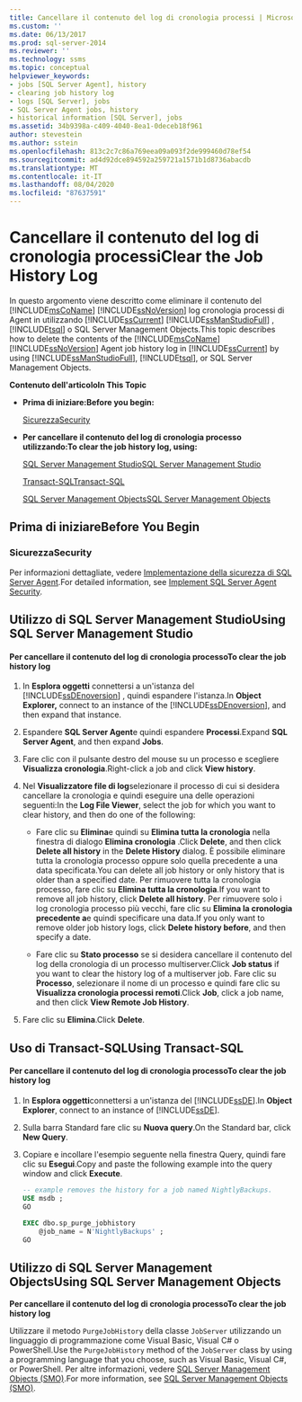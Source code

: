 ```yaml
---
title: Cancellare il contenuto del log di cronologia processi | Microsoft Docs
ms.custom: ''
ms.date: 06/13/2017
ms.prod: sql-server-2014
ms.reviewer: ''
ms.technology: ssms
ms.topic: conceptual
helpviewer_keywords:
- jobs [SQL Server Agent], history
- clearing job history log
- logs [SQL Server], jobs
- SQL Server Agent jobs, history
- historical information [SQL Server], jobs
ms.assetid: 34b9398a-c409-4040-8ea1-0deceb18f961
author: stevestein
ms.author: sstein
ms.openlocfilehash: 813c2c7c86a769eea09a093f2de999460d78ef54
ms.sourcegitcommit: ad4d92dce894592a259721a1571b1d8736abacdb
ms.translationtype: MT
ms.contentlocale: it-IT
ms.lasthandoff: 08/04/2020
ms.locfileid: "87637591"
---
```

# <a name="clear-the-job-history-log"></a><span data-ttu-id="8fd72-102">Cancellare il contenuto del log di cronologia processi</span><span class="sxs-lookup"><span data-stu-id="8fd72-102">Clear the Job History Log</span></span>
  <span data-ttu-id="8fd72-103">In questo argomento viene descritto come eliminare il contenuto del [!INCLUDE[msCoName](../../includes/msconame-md.md)] [!INCLUDE[ssNoVersion](../../includes/ssnoversion-md.md)] log cronologia processi di Agent in utilizzando [!INCLUDE[ssCurrent](../../includes/sscurrent-md.md)] [!INCLUDE[ssManStudioFull](../../includes/ssmanstudiofull-md.md)] , [!INCLUDE[tsql](../../includes/tsql-md.md)] o SQL Server Management Objects.</span><span class="sxs-lookup"><span data-stu-id="8fd72-103">This topic describes how to delete the contents of the [!INCLUDE[msCoName](../../includes/msconame-md.md)] [!INCLUDE[ssNoVersion](../../includes/ssnoversion-md.md)] Agent job history log in [!INCLUDE[ssCurrent](../../includes/sscurrent-md.md)] by using [!INCLUDE[ssManStudioFull](../../includes/ssmanstudiofull-md.md)], [!INCLUDE[tsql](../../includes/tsql-md.md)], or SQL Server Management Objects.</span></span>  
  
 <span data-ttu-id="8fd72-104">**Contenuto dell'articolo**</span><span class="sxs-lookup"><span data-stu-id="8fd72-104">**In This Topic**</span></span>  
  
-   <span data-ttu-id="8fd72-105">**Prima di iniziare:**</span><span class="sxs-lookup"><span data-stu-id="8fd72-105">**Before you begin:**</span></span>  
  
     [<span data-ttu-id="8fd72-106">Sicurezza</span><span class="sxs-lookup"><span data-stu-id="8fd72-106">Security</span></span>](#Security)  
  
-   <span data-ttu-id="8fd72-107">**Per cancellare il contenuto del log di cronologia processo utilizzando:**</span><span class="sxs-lookup"><span data-stu-id="8fd72-107">**To clear the job history log, using:**</span></span>  
  
     [<span data-ttu-id="8fd72-108">SQL Server Management Studio</span><span class="sxs-lookup"><span data-stu-id="8fd72-108">SQL Server Management Studio</span></span>](#SSMS)  
  
     [<span data-ttu-id="8fd72-109">Transact-SQL</span><span class="sxs-lookup"><span data-stu-id="8fd72-109">Transact-SQL</span></span>](#TSQL)  
  
     [<span data-ttu-id="8fd72-110">SQL Server Management Objects</span><span class="sxs-lookup"><span data-stu-id="8fd72-110">SQL Server Management Objects</span></span>](#SMO)  
  
##  <a name="before-you-begin"></a><a name="BeforeYouBegin"></a> <span data-ttu-id="8fd72-111">Prima di iniziare</span><span class="sxs-lookup"><span data-stu-id="8fd72-111">Before You Begin</span></span>  
  
###  <a name="security"></a><a name="Security"></a> <span data-ttu-id="8fd72-112">Sicurezza</span><span class="sxs-lookup"><span data-stu-id="8fd72-112">Security</span></span>  
 <span data-ttu-id="8fd72-113">Per informazioni dettagliate, vedere [Implementazione della sicurezza di SQL Server Agent](implement-sql-server-agent-security.md).</span><span class="sxs-lookup"><span data-stu-id="8fd72-113">For detailed information, see [Implement SQL Server Agent Security](implement-sql-server-agent-security.md).</span></span>  
  
##  <a name="using-sql-server-management-studio"></a><a name="SSMS"></a> <span data-ttu-id="8fd72-114">Utilizzo di SQL Server Management Studio</span><span class="sxs-lookup"><span data-stu-id="8fd72-114">Using SQL Server Management Studio</span></span>  
  
#### <a name="to-clear-the-job-history-log"></a><span data-ttu-id="8fd72-115">Per cancellare il contenuto del log di cronologia processo</span><span class="sxs-lookup"><span data-stu-id="8fd72-115">To clear the job history log</span></span>  
  
1.  <span data-ttu-id="8fd72-116">In **Esplora oggetti** connettersi a un'istanza del [!INCLUDE[ssDEnoversion](../../includes/ssdenoversion-md.md)] , quindi espandere l'istanza.</span><span class="sxs-lookup"><span data-stu-id="8fd72-116">In **Object Explorer,** connect to an instance of the [!INCLUDE[ssDEnoversion](../../includes/ssdenoversion-md.md)], and then expand that instance.</span></span>  
  
2.  <span data-ttu-id="8fd72-117">Espandere **SQL Server Agent**e quindi espandere **Processi**.</span><span class="sxs-lookup"><span data-stu-id="8fd72-117">Expand **SQL Server Agent**, and then expand **Jobs**.</span></span>  
  
3.  <span data-ttu-id="8fd72-118">Fare clic con il pulsante destro del mouse su un processo e scegliere **Visualizza cronologia**.</span><span class="sxs-lookup"><span data-stu-id="8fd72-118">Right-click a job and click **View history**.</span></span>  
  
4.  <span data-ttu-id="8fd72-119">Nel **Visualizzatore file di log**selezionare il processo di cui si desidera cancellare la cronologia e quindi eseguire una delle operazioni seguenti:</span><span class="sxs-lookup"><span data-stu-id="8fd72-119">In the **Log File Viewer**, select the job for which you want to clear history, and then do one of the following:</span></span>  
  
    -   <span data-ttu-id="8fd72-120">Fare clic su **Elimina**e quindi su **Elimina tutta la cronologia** nella finestra di dialogo **Elimina cronologia** .</span><span class="sxs-lookup"><span data-stu-id="8fd72-120">Click **Delete**, and then click **Delete all history** in the **Delete History** dialog.</span></span> <span data-ttu-id="8fd72-121">È possibile eliminare tutta la cronologia processo oppure solo quella precedente a una data specificata.</span><span class="sxs-lookup"><span data-stu-id="8fd72-121">You can delete all job history or only history that is older than a specified date.</span></span> <span data-ttu-id="8fd72-122">Per rimuovere tutta la cronologia processo, fare clic su **Elimina tutta la cronologia**.</span><span class="sxs-lookup"><span data-stu-id="8fd72-122">If you want to remove all job history, click **Delete all history**.</span></span> <span data-ttu-id="8fd72-123">Per rimuovere solo i log cronologia processo più vecchi, fare clic su **Elimina la cronologia precedente a**e quindi specificare una data.</span><span class="sxs-lookup"><span data-stu-id="8fd72-123">If you only want to remove older job history logs, click **Delete history before**, and then specify a date.</span></span>  
  
    -   <span data-ttu-id="8fd72-124">Fare clic su **Stato processo** se si desidera cancellare il contenuto del log della cronologia di un processo multiserver.</span><span class="sxs-lookup"><span data-stu-id="8fd72-124">Click **Job status** if you want to clear the history log of a multiserver job.</span></span> <span data-ttu-id="8fd72-125">Fare clic su **Processo**, selezionare il nome di un processo e quindi fare clic su **Visualizza cronologia processi remoti**.</span><span class="sxs-lookup"><span data-stu-id="8fd72-125">Click **Job**, click a job name, and then click **View Remote Job History**.</span></span>  
  
5.  <span data-ttu-id="8fd72-126">Fare clic su **Elimina**.</span><span class="sxs-lookup"><span data-stu-id="8fd72-126">Click **Delete**.</span></span>  
  
##  <a name="using-transact-sql"></a><a name="TSQL"></a> <span data-ttu-id="8fd72-127">Uso di Transact-SQL</span><span class="sxs-lookup"><span data-stu-id="8fd72-127">Using Transact-SQL</span></span>  
  
#### <a name="to-clear-the-job-history-log"></a><span data-ttu-id="8fd72-128">Per cancellare il contenuto del log di cronologia processo</span><span class="sxs-lookup"><span data-stu-id="8fd72-128">To clear the job history log</span></span>  
  
1.  <span data-ttu-id="8fd72-129">In **Esplora oggetti**connettersi a un'istanza del [!INCLUDE[ssDE](../../includes/ssde-md.md)].</span><span class="sxs-lookup"><span data-stu-id="8fd72-129">In **Object Explorer**, connect to an instance of [!INCLUDE[ssDE](../../includes/ssde-md.md)].</span></span>  
  
2.  <span data-ttu-id="8fd72-130">Sulla barra Standard fare clic su **Nuova query**.</span><span class="sxs-lookup"><span data-stu-id="8fd72-130">On the Standard bar, click **New Query**.</span></span>  
  
3.  <span data-ttu-id="8fd72-131">Copiare e incollare l'esempio seguente nella finestra Query, quindi fare clic su **Esegui**.</span><span class="sxs-lookup"><span data-stu-id="8fd72-131">Copy and paste the following example into the query window and click **Execute**.</span></span>  
  
    ```sql
    -- example removes the history for a job named NightlyBackups.  
    USE msdb ;  
    GO  
  
    EXEC dbo.sp_purge_jobhistory  
        @job_name = N'NightlyBackups' ;  
    GO  
    ```  
  
##  <a name="using-sql-server-management-objects"></a><a name="SMO"></a><span data-ttu-id="8fd72-132">Utilizzo di SQL Server Management Objects</span><span class="sxs-lookup"><span data-stu-id="8fd72-132">Using SQL Server Management Objects</span></span>  
 <span data-ttu-id="8fd72-133">**Per cancellare il contenuto del log di cronologia processo**</span><span class="sxs-lookup"><span data-stu-id="8fd72-133">**To clear the job history log**</span></span>  
  
 <span data-ttu-id="8fd72-134">Utilizzare il metodo `PurgeJobHistory` della classe `JobServer` utilizzando un linguaggio di programmazione come Visual Basic, Visual C# o PowerShell.</span><span class="sxs-lookup"><span data-stu-id="8fd72-134">Use the `PurgeJobHistory` method of the `JobServer` class by using a programming language that you choose, such as Visual Basic, Visual C#, or PowerShell.</span></span> <span data-ttu-id="8fd72-135">Per altre informazioni, vedere [SQL Server Management Objects (SMO)](https://msdn.microsoft.com/library/ms162169.aspx).</span><span class="sxs-lookup"><span data-stu-id="8fd72-135">For more information, see [SQL Server Management Objects (SMO)](https://msdn.microsoft.com/library/ms162169.aspx).</span></span>  
  
  
